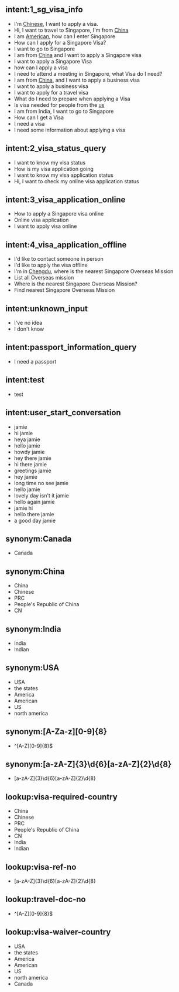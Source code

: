 ## intent:1_sg_visa_info
- I'm [Chinese](nationality), I want to apply a visa.
- Hi, I want to travel to Singapore, I'm from [China](nationality)
- I am [American](nationality), how can I enter Singapore
- How can I apply for a Singapore Visa?
- I want to go to Singapore
- I am from [China](nationality) and I want to apply a Singapore visa
- I want to apply a Singapore Visa
- how can I apply a visa
- I need to attend a meeting in Singapore, what Visa do I need?
- I am from [China](nationality), and I want to apply a business visa
- I want to apply a business visa
- I want to apply for a travel visa
- What do I need to prepare when applying a Visa
- Is visa needed for people from the [us](nationality)
- I am from India, I want to go to Singapore
- How can I get a Visa
- I need a visa
- I need some information about applying a visa

## intent:2_visa_status_query
- I want to know my visa status
- How is my visa application going
- I want to know my visa application status
- Hi, I want to check my online visa application status

## intent:3_visa_application_online
- How to apply a Singapore visa online
- Online visa application
- I want to apply visa online

## intent:4_visa_application_offline
- I'd like to contact someone in person
- I'd like to apply the visa offline
- I'm in [Chengdu](city), where is the nearest Singapore Overseas Mission
- List all Overseas mission
- Where is the nearest Singapore Overseas Mission?
- Find nearest Singapore Overseas Mission

## intent:unknown_input
- I've no idea
- I don't know

## intent:passport_information_query
- I need a passport

## intent:test
- test

## intent:user_start_conversation
- jamie
- hi jamie
- heya jamie
- hello jamie
- howdy jamie
- hey there jamie
- hi there jamie
- greetings jamie
- hey jamie
- long time no see jamie
- hello jamie
- lovely day isn't it jamie
- hello again jamie
- jamie hi
- hello there jamie
- a good day jamie

## synonym:Canada
- Canada

## synonym:China
- China
- Chinese
- PRC
- People's Republic of China
- CN

## synonym:India
- India
- Indian

## synonym:USA
- USA
- the states
- America
- American
- US
- north america

## synonym:[A-Za-z][0-9]{8}
- ^[A-Z][0-9]{8}$

## synonym:[a-zA-Z]{3}\d{6}[a-zA-Z]{2}\d{8}
- [a-zA-Z]{3}\d{6}[a-zA-Z]{2}\d{8}

## lookup:visa-required-country
- China
- Chinese
- PRC
- People's Republic of China
- CN
- India
- Indian

## lookup:visa-ref-no
- [a-zA-Z]{3}\d{6}[a-zA-Z]{2}\d{8}

## lookup:travel-doc-no
- ^[A-Z][0-9]{8}$

## lookup:visa-waiver-country
- USA
- the states
- America
- American
- US
- north america
- Canada
